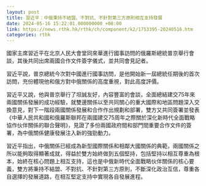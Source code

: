 ```yaml
---
layout: post
title: 習近平：中俄秉持不結盟、不對抗、不針對第三方原則相互支持發展
date: 2024-05-16 15:22:01.000000000 +08:00
link: https://news.rthk.hk/rthk/ch/component/k2/1753395-20240516.htm
categories: rthk
---
```


國家主席習近平在北京人民大會堂同來華進行國事訪問的俄羅斯總統普京舉行會談，其後共同出席兩國合作文件簽字儀式，並共同會見記者。

習近平說，普京總統今次對中國進行國事訪問，是他開始新一屆總統任期後的首次訪問，充份體現他和俄方對中俄關係的高度重視，對此高度評價。

習近平又說，他與普京舉行了坦誠友好，內容豐富的會談，全面總結建交75年來兩國關係發展的成功經驗，就雙邊關係以至共同關心的重大國際和地區問題深入交換意見，對下一階段兩國關係發展和合作作出規劃和部署，雙方又共同簽署並發表《中華人民共和國和俄羅斯聯邦在兩國建交75周年之際關於深化新時代全面戰略協作伙伴關係的聯合聲明》，見證了多份兩國政府間和部門間重要合作文件的簽署，為中俄關係健康發展注入新的強勁動力。

習近平指出，中俄關係已經成為新型國際關係和相鄰大國關係的典範，兩國關係之所以能夠取得顯著成就，得益於雙方始終做到五個堅持，包括堅持以相互尊重為根本，始終在核心問題上相互支持，這也是中俄新時代全面戰略伙伴關係的核心要義，雙方將秉持不結盟、不對抗、不針對第三方原則，不斷深化政治互信，尊重各自選擇的發展道路，在相互堅定支持中實現各自發展進程。
